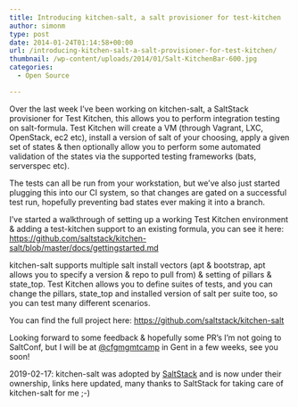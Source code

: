 ```yaml
---
title: Introducing kitchen-salt, a salt provisioner for test-kitchen
author: simonm
type: post
date: 2014-01-24T01:14:58+00:00
url: /introducing-kitchen-salt-a-salt-provisioner-for-test-kitchen/
thumbnail: /wp-content/uploads/2014/01/Salt-KitchenBar-600.jpg
categories:
  - Open Source

---
```

Over the last week I&#8217;ve been working on kitchen-salt, a SaltStack
provisioner for Test Kitchen, this allows you to perform integration
testing on salt-formula. Test Kitchen will create a VM (through
Vagrant, LXC, OpenStack, ec2 etc), install a version of salt of your
choosing, apply a given set of states & then optionally allow you to
perform some automated validation of the states via the supported
testing frameworks (bats, serverspec etc).

The tests can all be run from your workstation, but we&#8217;ve also just
started plugging this into our CI system, so that changes are gated on a
successful test run, hopefully preventing bad states ever making it into
a branch.

I&#8217;ve started a walkthrough of setting up a working Test Kitchen
environment & adding a test-kitchen support to an existing formula, you
can see it here: <https://github.com/saltstack/kitchen-salt/blob/master/docs/gettingstarted.md>

kitchen-salt supports multiple salt install vectors (apt & bootstrap,
apt allows you to specify a version & repo to pull from) & setting of
pillars & state\_top. Test Kitchen allows you to define suites of tests,
and you can change the pillars, state\_top and installed version of salt
per suite too, so you can test many different scenarios.

You can find the full project here: <https://github.com/saltstack/kitchen-salt>

Looking forward to some feedback & hopefully some PR&#8217;s
I&#8217;m not going to SaltConf, but I will be at [@cfgmgmtcamp](https://twitter.com/cfgmgmtcamp) in Gent in a
few weeks, see you soon!

2019-02-17: kitchen-salt was adopted by [SaltStack](https://www.saltstack.com) and is now under their ownership, links here updated, many thanks to SaltStack for taking care of kitchen-salt for me ;-)
